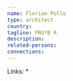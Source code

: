 ```yaml
---
name: Florian Pollo
type: architect
country:
tagline: PRG*B R
description:
related-persons:
connections:
---
```


Links:
*
